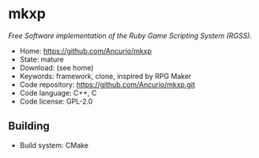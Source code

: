 # mkxp

_Free Software implementation of the Ruby Game Scripting System (RGSS)._

- Home: https://github.com/Ancurio/mkxp
- State: mature
- Download: (see home)
- Keywords: framework, clone, inspired by RPG Maker
- Code repository: https://github.com/Ancurio/mkxp.git
- Code language: C++, C
- Code license: GPL-2.0

## Building

- Build system: CMake

